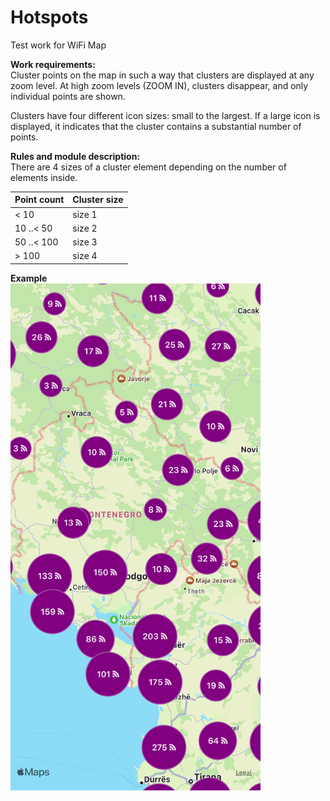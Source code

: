 # Hotspots
Test work for WiFi Map

<b>Work requirements:</b> <br>
Cluster points on the map in such a way that clusters are displayed at any zoom level. At high zoom levels (ZOOM IN), clusters disappear, and only individual points are shown.

Clusters have four different icon sizes: small to the largest. If a large icon is displayed, it indicates that the cluster contains a substantial number of points.

<b>Rules and module description:</b> <br>
There are 4 sizes of a cluster element depending on the number of elements inside.

| Point count | Cluster size |
| ----------- | -----------  |
| < 10        | size 1       |
| 10 ..< 50   | size 2       |
| 50 ..< 100  | size 3       |
| > 100       | size 4       |

<b>Example</b> <br>
<img src="/hotspots_map_example.png" width="400" />
